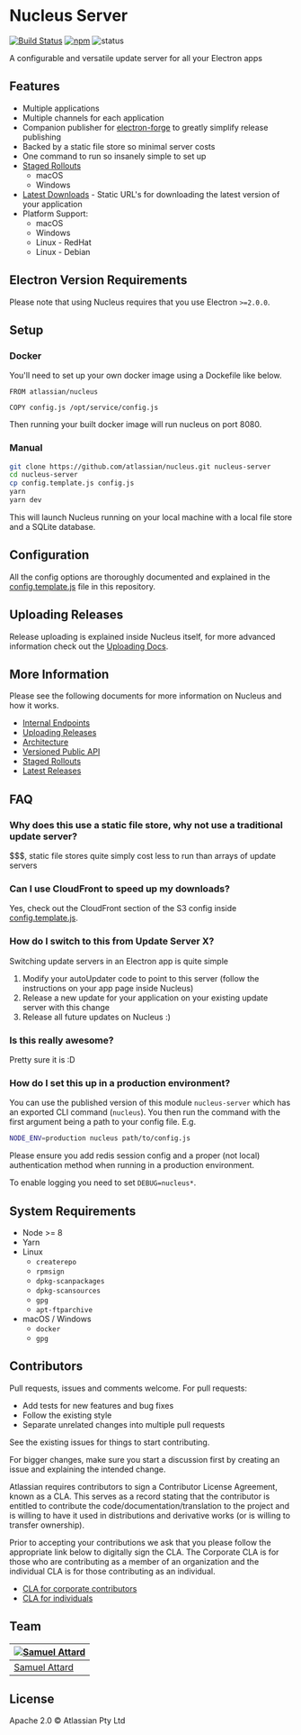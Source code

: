 # Nucleus Server

[![Build Status](https://travis-ci.org/atlassian/nucleus.svg?branch=enable-travis)](https://travis-ci.org/atlassian/nucleus) [![npm](https://img.shields.io/npm/v/nucleus-server.svg)](https://www.npmjs.com/package/nucleus-server) ![status](https://img.shields.io/badge/Status-%20Ready%20for%20Awesome-red.svg)

A configurable and versatile update server for all your Electron apps


## Features

* Multiple applications
* Multiple channels for each application
* Companion publisher for [electron-forge](https://github.com/electron-userland/electron-forge) to greatly simplify release publishing
* Backed by a static file store so minimal server costs
* One command to run so insanely simple to set up
* [Staged Rollouts](docs/Staged%20Rollouts.md)
  * macOS
  * Windows
* [Latest Downloads](docs/Latest%20Releases.md) - Static URL's for downloading the latest version of your application
* Platform Support:
  * macOS
  * Windows
  * Linux - RedHat
  * Linux - Debian

## Electron Version Requirements

Please note that using Nucleus requires that you use Electron `>=2.0.0`.

## Setup

### Docker

You'll need to set up your own docker image using a Dockefile like below.

```docker
FROM atlassian/nucleus

COPY config.js /opt/service/config.js
```

Then running your built docker image will run nucleus on port 8080.

### Manual

```bash
git clone https://github.com/atlassian/nucleus.git nucleus-server
cd nucleus-server
cp config.template.js config.js
yarn
yarn dev
```

This will launch Nucleus running on your local machine with a local
file store and a SQLite database.

## Configuration

All the config options are thoroughly documented and explained in the
[config.template.js](config.template.js) file in this repository.

## Uploading Releases

Release uploading is explained inside Nucleus itself, for more advanced
information check out the [Uploading Docs](docs/Uploading.md).

## More Information

Please see the following documents for more information on Nucleus and how it works.

* [Internal Endpoints](docs/Endpoints.md)
* [Uploading Releases](docs/Uploading.md)
* [Architecture](docs/Architecture.md)
* [Versioned Public API](docs/API.md)
* [Staged Rollouts](docs/Staged%20Rollouts.md)
* [Latest Releases](docs/Latest%20Releases.md)

## FAQ

### Why does this use a static file store, why not use a traditional update server?

$$$, static file stores quite simply cost less to run than arrays of update servers

### Can I use CloudFront to speed up my downloads?

Yes, check out the CloudFront section of the S3 config inside [config.template.js](config.template.js).

### How do I switch to this from Update Server X?

Switching update servers in an Electron app is quite simple

1. Modify your autoUpdater code to point to this server (follow the instructions
on your app page inside Nucleus)
2. Release a new update for your application on your existing update server with this change
3. Release all future updates on Nucleus :)

### Is this really awesome?

Pretty sure it is :D

### How do I set this up in a production environment?

You can use the published version of this module `nucleus-server` which has
an exported CLI command (`nucleus`).  You then run the command with the first
argument being a path to your config file.  E.g.

```bash
NODE_ENV=production nucleus path/to/config.js
```

Please ensure you add redis session config and a proper (not local) authentication
method when running in a production environment.

To enable logging you need to set `DEBUG=nucleus*`.

## System Requirements

* Node >= 8
* Yarn
* Linux
  * `createrepo`
  * `rpmsign`
  * `dpkg-scanpackages`
  * `dpkg-scansources`
  * `gpg`
  * `apt-ftparchive`
* macOS / Windows
  * `docker`
  * `gpg`

## Contributors

Pull requests, issues and comments welcome. For pull requests:

* Add tests for new features and bug fixes
* Follow the existing style
* Separate unrelated changes into multiple pull requests

See the existing issues for things to start contributing.

For bigger changes, make sure you start a discussion first by creating
an issue and explaining the intended change.

Atlassian requires contributors to sign a Contributor License Agreement,
known as a CLA. This serves as a record stating that the contributor is
entitled to contribute the code/documentation/translation to the project
and is willing to have it used in distributions and derivative works
(or is willing to transfer ownership).

Prior to accepting your contributions we ask that you please follow the appropriate
link below to digitally sign the CLA. The Corporate CLA is for those who are
contributing as a member of an organization and the individual CLA is for
those contributing as an individual.

* [CLA for corporate contributors](https://na2.docusign.net/Member/PowerFormSigning.aspx?PowerFormId=e1c17c66-ca4d-4aab-a953-2c231af4a20b)
* [CLA for individuals](https://na2.docusign.net/Member/PowerFormSigning.aspx?PowerFormId=3f94fbdc-2fbe-46ac-b14c-5d152700ae5d)

## Team

| [![Samuel Attard](https://s.gravatar.com/avatar/1576c987b53868acf73d6ccb08110a78?s=144)](https://samuelattard.com) |
|---|
| [Samuel Attard](https://samuelattard.com) |

## License

Apache 2.0 © Atlassian Pty Ltd
